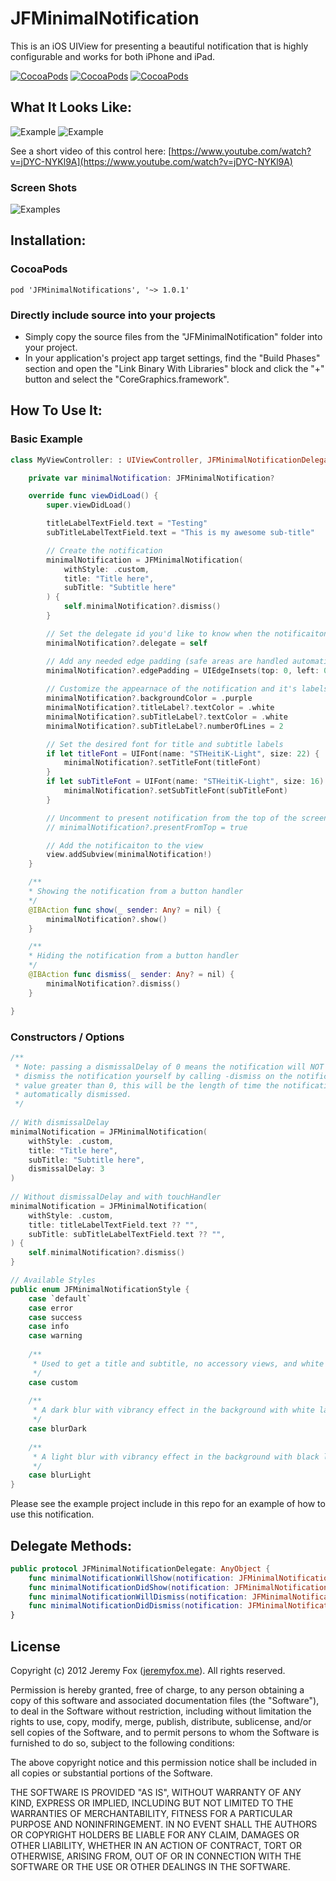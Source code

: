 JFMinimalNotification
===========

This is an iOS UIView for presenting a beautiful notification that is highly configurable and works for both iPhone and iPad.

[![CocoaPods](https://img.shields.io/cocoapods/v/JFMinimalNotifications.svg)](https://cocoapods.org/pods/JFMinimalNotifications)
[![CocoaPods](https://img.shields.io/cocoapods/l/JFMinimalNotifications.svg?maxAge=2592000)]() 
[![CocoaPods](https://img.shields.io/cocoapods/p/JFMinimalNotifications.svg?maxAge=2592000)]()

What It Looks Like:
------------------

![Example](https://github.com/atljeremy/JFMinimalNotifications/blob/master/Resources/example.gif?raw=true) ![Example](https://github.com/atljeremy/JFMinimalNotifications/blob/master/Resources/exampletop.gif?raw=true)

See a short video of this control here: [https://www.youtube.com/watch?v=jDYC-NYKl9A](https://www.youtube.com/watch?v=jDYC-NYKl9A)

### Screen Shots

![Examples](https://github.com/atljeremy/JFMinimalNotifications/blob/master/Resources/notification-examples.png?raw=true)

Installation:
------------

### CocoaPods

`pod 'JFMinimalNotifications', '~> 1.0.1'`

### Directly include source into your projects

- Simply copy the source files from the "JFMinimalNotification" folder into your project.
- In your application's project app target settings, find the "Build Phases" section and open the "Link Binary With Libraries" block and click the "+" button and select the "CoreGraphics.framework".


How To Use It:
-------------

### Basic Example

```swift
class MyViewController: : UIViewController, JFMinimalNotificationDelegate {

    private var minimalNotification: JFMinimalNotification?

    override func viewDidLoad() {
        super.viewDidLoad()

        titleLabelTextField.text = "Testing"
        subTitleLabelTextField.text = "This is my awesome sub-title"

        // Create the notification
        minimalNotification = JFMinimalNotification(
            withStyle: .custom,
            title: "Title here",
            subTitle: "Subtitle here"
        ) {
            self.minimalNotification?.dismiss()
        }

        // Set the delegate id you'd like to know when the notificaiton `will...` and `did...` show and dismiss
        minimalNotification?.delegate = self

        // Add any needed edge padding (safe areas are handled automatically)
        minimalNotification?.edgePadding = UIEdgeInsets(top: 0, left: 0, bottom: 10, right: 0)
        
        // Customize the appearnace of the notification and it's labels
        minimalNotification?.backgroundColor = .purple
        minimalNotification?.titleLabel?.textColor = .white
        minimalNotification?.subTitleLabel?.textColor = .white
        minimalNotification?.subTitleLabel?.numberOfLines = 2

        // Set the desired font for title and subtitle labels
        if let titleFont = UIFont(name: "STHeitiK-Light", size: 22) {
            minimalNotification?.setTitleFont(titleFont)
        }
        if let subTitleFont = UIFont(name: "STHeitiK-Light", size: 16) {
            minimalNotification?.setSubTitleFont(subTitleFont)
        }

        // Uncomment to present notification from the top of the screen
        // minimalNotification?.presentFromTop = true

        // Add the notificaiton to the view
        view.addSubview(minimalNotification!)
    }

    /**
    * Showing the notification from a button handler
    */
    @IBAction func show(_ sender: Any? = nil) {
        minimalNotification?.show()
    }

    /**
    * Hiding the notification from a button handler
    */
    @IBAction func dismiss(_ sender: Any? = nil) {
        minimalNotification?.dismiss()
    }

}
```

### Constructors / Options

```swift
/**
 * Note: passing a dismissalDelay of 0 means the notification will NOT be automatically dismissed, you will need to 
 * dismiss the notification yourself by calling -dismiss on the notification object. If you pass a dismissalDelay 
 * value greater than 0, this will be the length of time the notification will remain visisble before being 
 * automatically dismissed.
 */
 
// With dismissalDelay
minimalNotification = JFMinimalNotification(
    withStyle: .custom,
    title: "Title here",
    subTitle: "Subtitle here",
    dismissalDelay: 3
)
 
// Without dismissalDelay and with touchHandler
minimalNotification = JFMinimalNotification(
    withStyle: .custom,
    title: titleLabelTextField.text ?? "",
    subTitle: subTitleLabelTextField.text ?? "",
) {
    self.minimalNotification?.dismiss()
}
```

```swift
// Available Styles
public enum JFMinimalNotificationStyle {
    case `default`
    case error
    case success
    case info
    case warning
    
    /**
     * Used to get a title and subtitle, no accessory views, and white background with black label text. Use the `backgroundColor` property on the notification to set the desired background color and `textColor` property on the titleLabel and subTitleLabel UILabels to change text color.
     */
    case custom
    
    /**
     * A dark blur with vibrancy effect in the background with white label text.
     */
    case blurDark
    
    /**
     * A light blur with vibrancy effect in the background with black label text.
     */
    case blurLight
}
```

Please see the example project include in this repo for an example of how to use this notification.
    
Delegate Methods:
----------------

```swift
public protocol JFMinimalNotificationDelegate: AnyObject {
    func minimalNotificationWillShow(notification: JFMinimalNotification)
    func minimalNotificationDidShow(notification: JFMinimalNotification)
    func minimalNotificationWillDismiss(notification: JFMinimalNotification)
    func minimalNotificationDidDismiss(notification: JFMinimalNotification)
}
```
   
License
-------
Copyright (c) 2012 Jeremy Fox ([jeremyfox.me](http://www.jeremyfox.me)). All rights reserved.

Permission is hereby granted, free of charge, to any person obtaining a copy
of this software and associated documentation files (the "Software"), to deal
in the Software without restriction, including without limitation the rights
to use, copy, modify, merge, publish, distribute, sublicense, and/or sell
copies of the Software, and to permit persons to whom the Software is
furnished to do so, subject to the following conditions:

The above copyright notice and this permission notice shall be included in
all copies or substantial portions of the Software.

THE SOFTWARE IS PROVIDED "AS IS", WITHOUT WARRANTY OF ANY KIND, EXPRESS OR
IMPLIED, INCLUDING BUT NOT LIMITED TO THE WARRANTIES OF MERCHANTABILITY,
FITNESS FOR A PARTICULAR PURPOSE AND NONINFRINGEMENT. IN NO EVENT SHALL THE
AUTHORS OR COPYRIGHT HOLDERS BE LIABLE FOR ANY CLAIM, DAMAGES OR OTHER
LIABILITY, WHETHER IN AN ACTION OF CONTRACT, TORT OR OTHERWISE, ARISING FROM,
OUT OF OR IN CONNECTION WITH THE SOFTWARE OR THE USE OR OTHER DEALINGS IN THE
SOFTWARE.
